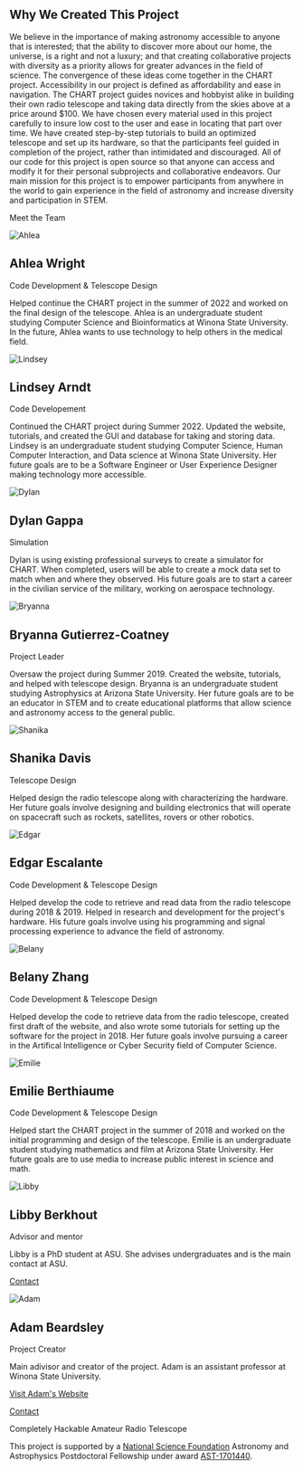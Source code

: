 Why We Created This Project
---------------------------

We believe in the importance of making astronomy accessible to anyone that is interested; that the ability to discover more about our home, the universe, is a right and not a luxury; and that creating collaborative projects with diversity as a priority allows for greater advances in the field of science. The convergence of these ideas come together in the CHART project. Accessibility in our project is defined as affordability and ease in navigation. The CHART project guides novices and hobbyist alike in building their own radio telescope and taking data directly from the skies above at a price around $100. We have chosen every material used in this project carefully to insure low cost to the user and ease in locating that part over time. We have created step-by-step tutorials to build an optimized telescope and set up its hardware, so that the participants feel guided in completion of the project, rather than intimidated and discouraged. All of our code for this project is open source so that anyone can access and modify it for their personal subprojects and collaborative endeavors. Our main mission for this project is to empower participants from anywhere in the world to gain experience in the field of astronomy and increase diversity and participation in STEM.

Meet the Team

![Ahlea](team_members/ahlea.jpg)

Ahlea Wright
------------

Code Development & Telescope Design

Helped continue the CHART project in the summer of 2022 and worked on the final design of the telescope. Ahlea is an undergraduate student studying Computer Science and Bioinformatics at Winona State University. In the future, Ahlea wants to use technology to help others in the medical field.

![Lindsey](team_members/Lindsey.jpg)

Lindsey Arndt
-------------

Code Developement

Continued the CHART project during Summer 2022. Updated the website, tutorials, and created the GUI and database for taking and storing data. Lindsey is an undergraduate student studying Computer Science, Human Computer Interaction, and Data science at Winona State University. Her future goals are to be a Software Engineer or User Experience Designer making technology more accessible.

![Dylan](team_members/Dylan.jpeg)

Dylan Gappa
-----------

Simulation

Dylan is using existing professional surveys to create a simulator for CHART. When completed, users will be able to create a mock data set to match when and where they observed. His future goals are to start a career in the civilian service of the military, working on aerospace technology.

![Bryanna](team_members/Bry.JPG)

Bryanna Gutierrez-Coatney
-------------------------

Project Leader

Oversaw the project during Summer 2019. Created the website, tutorials, and helped with telescope design. Bryanna is an undergraduate student studying Astrophysics at Arizona State University. Her future goals are to be an educator in STEM and to create educational platforms that allow science and astronomy access to the general public.

![Shanika](team_members/shanika.JPG)

Shanika Davis
-------------

Telescope Design

Helped design the radio telescope along with characterizing the hardware. Her future goals involve designing and building electronics that will operate on spacecraft such as rockets, satellites, rovers or other robotics.

![Edgar](team_members/edgar.PNG)

Edgar Escalante
---------------

Code Development & Telescope Design

Helped develop the code to retrieve and read data from the radio telescope during 2018 & 2019. Helped in research and development for the project's hardware. His future goals involve using his programming and signal processing experience to advance the field of astronomy.

![Belany](team_members/belany.jpeg)

Belany Zhang
------------

Code Development & Telescope Design

Helped develop the code to retrieve data from the radio telescope, created first draft of the website, and also wrote some tutorials for setting up the software for the project in 2018. Her future goals involve pursuing a career in the Artifical Intelligence or Cyber Security field of Computer Science.

![Emilie](team_members/emilie.png)

Emilie Berthiaume
-----------------

Code Development & Telescope Design

Helped start the CHART project in the summer of 2018 and worked on the initial programming and design of the telescope. Emilie is an undergraduate student studying mathematics and film at Arizona State University. Her future goals are to use media to increase public interest in science and math.

![Libby](team_members/Libby.jpg)

Libby Berkhout
--------------

Advisor and mentor

Libby is a PhD student at ASU. She advises undergraduates and is the main contact at ASU.

[Contact](mailto:lmberkhout@asu.edu)

![Adam](team_members/adam.JPG)

Adam Beardsley
--------------

Project Creator

Main adivisor and creator of the project. Adam is an assistant professor at Winona State University.

[Visit Adam's Website](http://adampbeardsley.github.io)

[Contact](mailto:adam.beardsley@winona.edu)

Completely Hackable Amateur Radio Telescope

This project is supported by a [National Science Foundation](https://nsf.gov) Astronomy and Astrophysics Postdoctoral Fellowship under award [AST-1701440](https://www.nsf.gov/awardsearch/showAward?AWD_ID=1701440).
